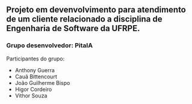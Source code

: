 ## Projeto em devenvolvimento para atendimento de um cliente relacionado a disciplina de Engenharia de Software da UFRPE.

### Grupo desenvolvedor: PitaIA
Participantes do grupo: 
<ul>
  <li>Anthony Guerra</li>
  <li>Cauã Bittencourt</li>
  <li>João Guilherme Bispo</li>
  <li>Higor Cordeiro</li>
  <li>Vithor Souza</li>
</ul>
